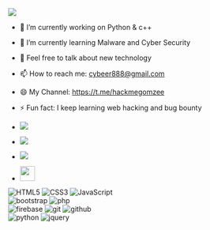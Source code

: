 <img align="center" src="[![my-image.jpg](https://i.postimg.cc/zfbMDfGt/my-image.jpg)](https://postimg.cc/4KGwBstV)"/>

- 🔭 I’m currently working on Python & c++
- 🌱 I’m currently learning Malware and Cyber Security
- 💬 Feel free to talk about new technology
- 📫 How to reach me: cybeer888@gmail.com
- 😄 My Channel: https://t.me/hackmegomzee
- ⚡ Fun fact: I keep learning web hacking and bug bounty

- <a href="https://www.instagram.com/cyber_gomzee/"><img src="https://img.shields.io/badge/instagram%20@cyber_gomzee-DD2476?style=for-the-badge&logo=instagram&logoColor=white"/></a>
- <a href="https://www.instagram.com/cyber_gomzee/"><img src="https://img.shields.io/badge/facebook%20@cyber_gomzee-344E86?style=for-the-badge&logo=facebook&logoColor=white"/></a>
- <a href="https://www.instagram.com/cyber_gomzee/"><img src="https://img.shields.io/badge/twitter%20@cyber_gomzee-0D95E8?style=for-the-badge&logo=twitter&logoColor=white"/></a>
- <a href="https://t.me/hackmegomzee/"><img height="30px" src="https://img.shields.io/badge/My%20Website:%20cyber_gomzee-8E2DE2?style=for-the-badge&logo=google%20chrome&logoColor=white"/></a>

![HTML5](https://img.shields.io/badge/html%205-grey?style=for-the-badge&logo=html5&logoColor=white&labelColor=8E2DE2)
![CSS3](https://img.shields.io/badge/css%203-grey?style=for-the-badge&logo=css3&logoColor=white&labelColor=8E2DE2)
![JavaScript](https://img.shields.io/badge/-JavaScript-grey?style=for-the-badge&logo=javascript&logoColor=white&labelColor=8E2DE2)
<br>
![bootstrap](https://img.shields.io/badge/-bootstrap-grey?style=for-the-badge&logo=bootstrap&logoColor=white&labelColor=8E2DE2)
![php](https://img.shields.io/badge/-php-grey?style=for-the-badge&logo=php&logoColor=white&labelColor=8E2DE2)
<br>
![firebase](https://img.shields.io/badge/-firebase-grey?style=for-the-badge&logo=firebase&logoColor=white&labelColor=8E2DE2)
![git](https://img.shields.io/badge/-git-grey?style=for-the-badge&logo=git&logoColor=white&labelColor=8E2DE2)
![github](https://img.shields.io/badge/-github-grey?style=for-the-badge&logo=github&logoColor=white&labelColor=8E2DE2)
<br>
![python](https://img.shields.io/badge/-python-grey?style=for-the-badge&logo=python&logoColor=white&labelColor=8E2DE2)
![jquery](https://img.shields.io/badge/-jquery-grey?style=for-the-badge&logo=jquery&logoColor=white&labelColor=8E2DE2)
